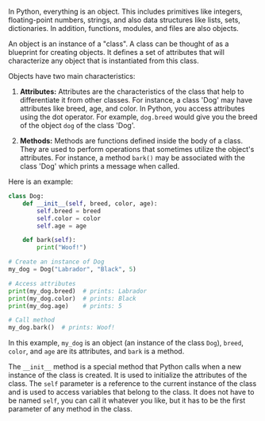In Python, everything is an object. This includes primitives like integers, floating-point numbers, strings, and also data structures like lists, sets, dictionaries. In addition, functions, modules, and files are also objects.

An object is an instance of a "class". A class can be thought of as a blueprint for creating objects. It defines a set of attributes that will characterize any object that is instantiated from this class.

Objects have two main characteristics:

1. **Attributes:** Attributes are the characteristics of the class that help to differentiate it from other classes. For instance, a class 'Dog' may have attributes like breed, age, and color. In Python, you access attributes using the dot operator. For example, `dog.breed` would give you the breed of the object `dog` of the class 'Dog'.

2. **Methods:** Methods are functions defined inside the body of a class. They are used to perform operations that sometimes utilize the object's attributes. For instance, a method `bark()` may be associated with the class 'Dog' which prints a message when called.

Here is an example:

```python
class Dog:
    def __init__(self, breed, color, age):
        self.breed = breed
        self.color = color
        self.age = age

    def bark(self):
        print("Woof!")

# Create an instance of Dog
my_dog = Dog("Labrador", "Black", 5)

# Access attributes
print(my_dog.breed)  # prints: Labrador
print(my_dog.color)  # prints: Black
print(my_dog.age)    # prints: 5

# Call method
my_dog.bark()  # prints: Woof!
```

In this example, `my_dog` is an object (an instance of the class `Dog`), `breed`, `color`, and `age` are its attributes, and `bark` is a method. 

The `__init__` method is a special method that Python calls when a new instance of the class is created. It is used to initialize the attributes of the class. The `self` parameter is a reference to the current instance of the class and is used to access variables that belong to the class. It does not have to be named `self`, you can call it whatever you like, but it has to be the first parameter of any method in the class.